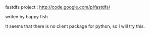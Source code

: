 fastdfs project : http://code.google.com/p/fastdfs/

writen by happy fish

It seems that there is no client package for python, so I will try this.